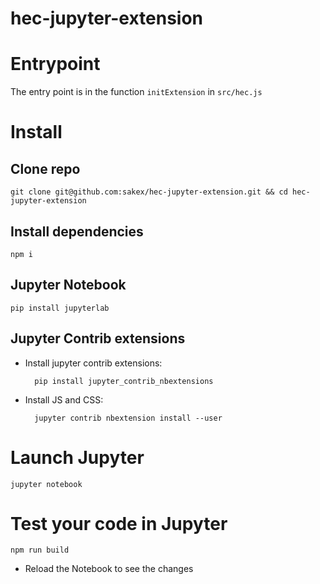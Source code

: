 # hec-jupyter-extension

# Entrypoint

The entry point is in the function `initExtension` in `src/hec.js`

# Install

## Clone repo

    git clone git@github.com:sakex/hec-jupyter-extension.git && cd hec-jupyter-extension

## Install dependencies

    npm i

## Jupyter Notebook

    pip install jupyterlab

## Jupyter Contrib extensions

- Install jupyter contrib extensions:

        pip install jupyter_contrib_nbextensions

- Install JS and CSS:

        jupyter contrib nbextension install --user

# Launch Jupyter

    jupyter notebook

# Test your code in Jupyter

    npm run build

- Reload the Notebook to see the changes
